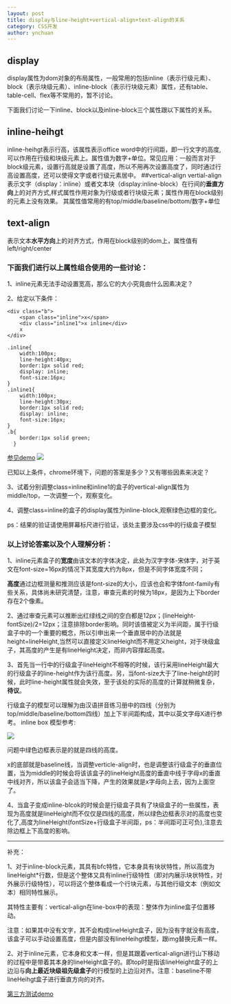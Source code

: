 ```yaml
---
layout: post
title: display与line-height+vertical-align+text-align的关系
category: CSS开发
author: ynchuan
---
```


## display
display属性为dom对象的布局属性，一般常用的包括inline（表示行级元素）、block（表示块级元素）、inline-block（表示行块级元素）属性，还有table、table-cell、flex等不常用的，暂不讨论。

下面我们讨论一下inline、block以及inline-block三个属性跟以下属性的关系。

## inline-heihgt
inline-heihgt表示行高，该属性表示office word中的行间距，即一行文字的高度,可以作用在行级和块级元素上。属性值为数字+单位。常见应用：一般而言对于block级元素，设置行高就是设置了高度，所以不用再次设置高度了，同时通过行高设置高度，还可以使得文字或者行级元素居中。
##vertical-align
vertial-align表示文字（display：inline）或者文本块（display:inline-block）在行间的**垂直方向**上的对齐方式,样式属性作用对象为行级或者行块级元素；属性作用在block级别的元素上没有效果。
其属性值常用的有top/middle/baseline/bottom/数字+单位

## text-align
表示文本**水平方向**上的对齐方式，作用在block级别的dom上，属性值有left/right/center


### 下面我们进行以上属性组合使用的一些讨论：
1、inline元素无法手动设置宽高，那么它的大小究竟由什么因素决定？

2、给定以下条件：

    <div class="b">
        <span class="inline">x</span>
        <div class="inline1">x inline</div>
        x
    </div>

    .inline{
        width:100px;
        line-height:40px;
        border:1px solid red; 
        display: inline; 
        font-size:16px;
    }
    .inline1{
        width:100px;
        line-height:30px;
        border:1px solid red; 
        display: inline; 
        font-size:16px;
    }
    .b{
        border:1px solid green;
      }


[参见demo](http://codepen.io/ynchuan/pen/zveMNO)
![](/blog/images/inline.png)

已知以上条件，chrome环境下，问题的答案是多少？又有哪些因素来决定？

3、试着分别调整class=inline和inline1的盒子的vertical-align属性为middle/top，一次调整一个，观察变化。

4、调整class=inline的盒子的display属性为inline-block,观察绿色边框的变化。

ps：结果的验证请使用屏幕标尺进行验证，该处主要涉及css中的行级盒子模型

### 以上讨论答案以及个人理解分析：
1、inline元素盒子的**宽度**由该文本的字体决定，此处为汉字字体-宋体字，对于英文在font-size=16px的情况下其宽度大约为8px，但是不同字体宽度不同；

**高度**通过边框测量和推测应该是font-size的大小，应该也会和字体font-family有些关系，具体尚未研究清楚，注意，审查元素的时候为18px，是因为上下border存在2个像素。

2、通过审查元素可以推断出红绿线之间的空白都是12px；(lineHeight-fontSize)/2=12px；注意排除border影响。同时该值被定义为半间距，属于行级盒子中的一个重要的概念，所以引申出来一个垂直居中的办法就是height=lineHeight,当然可以直接定义lineHeight而不用定义height，对于块级盒子，其高度的产生是有lineHeight决定，而非内容撑起高度。

3、首先当一行中的行级盒子lineHeight不相等的时候，该行采用lineHeight最大的行级盒子的line-height作为该行高度。另，当font-size大于了line-height的时候，此时line-height属性就会失效，至于该处的实际的高度的计算就稍微复杂，**待议**。

行级盒子的模型可以理解为由汉语拼音练习册中的四线（分别为top/middle/baseline/bottom四线）加上下半间距构成，其中以英文字母X进行参考。
inline box 模型参考:

![](/blog/images/line-box.png)

问题中绿色边框表示是的就是四线的高度。

x的底部就是baseline线，当调整verticle-align时，也是调整该行级盒子的垂直位置，当为middle的时候会将该该盒子的lineHeight高度的垂直中线于字母x的垂直中线对齐，所以该盒子会适当下降，产生的效果就是x字母向上去，因为上面空了。

4、当盒子变成inline-blcok的时候会是行级盒子具有了块级盒子的一些属性，表现为高度就是lineHeight而不仅仅是四线的高度，所以绿色边框表示对的高度也变化了,高度为lineHeight(fontSize+行级盒子半间距，ps：半间距可正可负),注意去除边框上下高度的影响。


----------

补充：

1、对于inline-block元素，其具有bfc特性，它本身具有块状特性，所以高度为lineHeight*行数，但是这个整体又具有inline行级特性（即对内展示块状特性，对外展示行级特性），可以将这个整体看成一个行块元素，与其他行级文本（例如文本）相同特性展示。

其特性主要有：vertical-align在line-box中的表现：整体作为inline盒子位置移动。

注意：如果其中没有文字，其不会构成lineHeight盒子，因为没有字就没有高度，该盒子可以手动设置高度，但是内部没有lineHeihgt模型，跟img替换元素一样。

2、对于inline元素，它本身和文本一样，但是其跟着vertical-align进行山下移动的过程中是带着其本身的lineHeight盒子的。即top时是指该lineHeight盒子的上边沿与**向上最近块级祖先级盒子**的行模型的上边沿对齐。注意：baseline不带lineHeihgt盒子进行垂直方向的对齐。

[第三方测试demo](http://www.zhangxinxu.com/study/201005/verticle-align-test-demo.html)